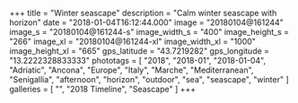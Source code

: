 +++
title = "Winter seascape"
description = "Calm winter seascape with horizon"
date = "2018-01-04T16:12:44.000"
image = "20180104@161244"
image_s = "20180104@161244-s"
image_width_s = "400"
image_height_s = "266"
image_xl = "20180104@161244-xl"
image_width_xl = "1000"
image_height_xl = "665"
gps_latitude = "43.7219282"
gps_longitude = "13.2222328833333"
phototags = [ "2018", "2018-01", "2018-01-04", "Adriatic", "Ancona", "Europe", "Italy", "Marche", "Mediterranean", "Senigallia", "afternoon", "horizon", "outdoor", "sea", "seascape", "winter" ]
galleries = [ "", "2018 Timeline", "Seascape" ]
+++
